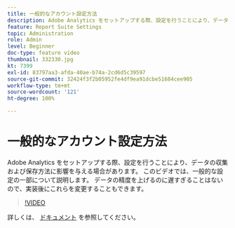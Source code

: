 ```yaml
---
title: 一般的なアカウント設定方法
description: Adobe Analytics をセットアップする際、設定を行うことにより、データの収集および保存方法に影響を与える場合があります。 このビデオでは、一般的な設定の一部について説明します。 データの精度を上げるのに遅すぎることはないので、実装後にこれらを変更することもできます。
feature: Report Suite Settings
topic: Administration
role: Admin
level: Beginner
doc-type: feature video
thumbnail: 332330.jpg
kt: 7399
exl-id: 83797aa3-afda-40ae-b74a-2cd6d5c39597
source-git-commit: 32424f3f2b05952fe4df9ea91dcbe51684cee905
workflow-type: tm+mt
source-wordcount: '121'
ht-degree: 100%

---
```


# 一般的なアカウント設定方法

Adobe Analytics をセットアップする際、設定を行うことにより、データの収集および保存方法に影響を与える場合があります。 このビデオでは、一般的な設定の一部について説明します。 データの精度を上げるのに遅すぎることはないので、実装後にこれらを変更することもできます。

>[!VIDEO](https://video.tv.adobe.com/v/332330/?quality=12&learn=on)

詳しくは、 [ドキュメント](https://experienceleague.adobe.com/docs/analytics/admin/admin-tools/general-acct-settings-admin.html?lang=ja#admin-tools) を参照してください。
